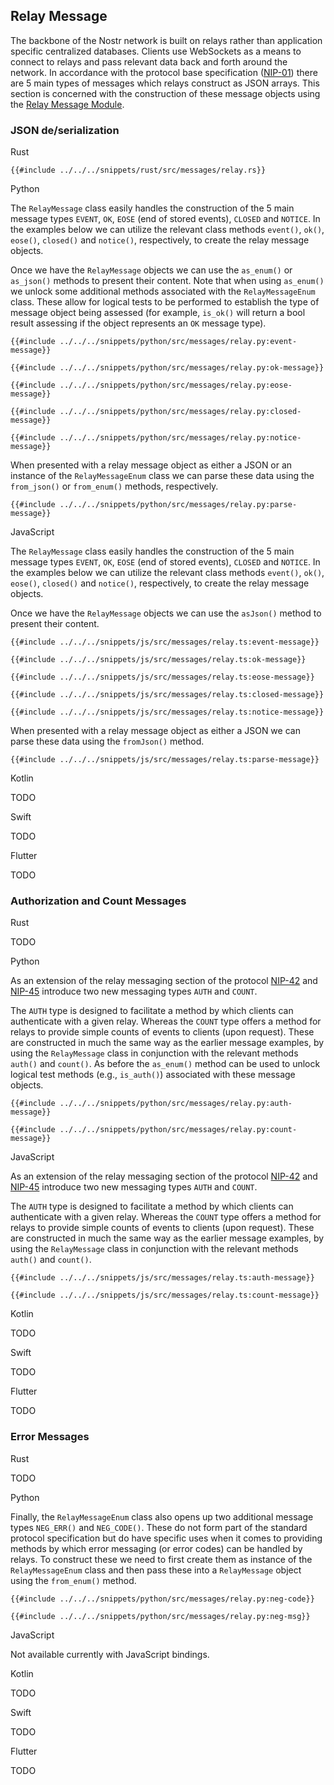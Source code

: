 ## Relay Message

The backbone of the Nostr network is built on relays rather than application specific centralized databases. 
Clients use WebSockets as a means to connect to relays and pass relevant data back and forth around the network. 
In accordance with the protocol base specification ([NIP-01](https://github.com/nostr-protocol/nips/blob/master/01.md#from-relay-to-client-sending-events-and-notices)) there are 5 main types of messages which relays construct as JSON arrays. 
This section is concerned with the construction of these message objects using the [Relay Message Module](https://docs.rs/nostr/latest/nostr/message/relay/index.html).

### JSON de/serialization

<custom-tabs category="lang">

<div slot="title">Rust</div>
<section>

```rust,ignore
{{#include ../../../snippets/rust/src/messages/relay.rs}}
```

</section>

<div slot="title">Python</div>
<section>

The `RelayMessage` class easily handles the construction of the 5 main message types `EVENT`, `OK`, `EOSE` (end of stored events), `CLOSED` and `NOTICE`. 
In the examples below we can utilize the relevant class methods `event()`, `ok()`, `eose()`, `closed()` and `notice()`, respectively, to create the relay message objects.

Once we have the `RelayMessage` objects we can use the `as_enum()` or `as_json()` methods to present their content. 
Note that when using `as_enum()` we unlock some additional methods associated with the `RelayMessageEnum` class. 
These allow for logical tests to be performed to establish the type of message object being assessed (for example, `is_ok()` will return a bool result assessing if the object represents an `OK` message type).  

```python,ignore
{{#include ../../../snippets/python/src/messages/relay.py:event-message}}
```

```python,ignore
{{#include ../../../snippets/python/src/messages/relay.py:ok-message}}
```

```python,ignore
{{#include ../../../snippets/python/src/messages/relay.py:eose-message}}
```

```python,ignore
{{#include ../../../snippets/python/src/messages/relay.py:closed-message}}
```

```python,ignore
{{#include ../../../snippets/python/src/messages/relay.py:notice-message}}
```

When presented with a relay message object as either a JSON or an instance of the `RelayMessageEnum` class we can parse these data using the `from_json()` or `from_enum()` methods, respectively.

```python,ignore
{{#include ../../../snippets/python/src/messages/relay.py:parse-message}}
```

</section>

<div slot="title">JavaScript</div>
<section>

The `RelayMessage` class easily handles the construction of the 5 main message types `EVENT`, `OK`, `EOSE` (end of stored events), `CLOSED` and `NOTICE`. 
In the examples below we can utilize the relevant class methods `event()`, `ok()`, `eose()`, `closed()` and `notice()`, respectively, to create the relay message objects.

Once we have the `RelayMessage` objects we can use the `asJson()` method to present their content. 

```typescript,ignore
{{#include ../../../snippets/js/src/messages/relay.ts:event-message}}
```

```typescript,ignore
{{#include ../../../snippets/js/src/messages/relay.ts:ok-message}}
```

```typescript,ignore
{{#include ../../../snippets/js/src/messages/relay.ts:eose-message}}
```

```typescript,ignore
{{#include ../../../snippets/js/src/messages/relay.ts:closed-message}}
```

```typescript,ignore
{{#include ../../../snippets/js/src/messages/relay.ts:notice-message}}
```

When presented with a relay message object as either a JSON we can parse these data using the `fromJson()` method.

```typescript,ignore
{{#include ../../../snippets/js/src/messages/relay.ts:parse-message}}
```

</section>

<div slot="title">Kotlin</div>
<section>

TODO

</section>

<div slot="title">Swift</div>
<section>

TODO

</section>

<div slot="title">Flutter</div>
<section>

TODO

</section>
</custom-tabs>

### Authorization and Count Messages

<custom-tabs category="lang">

<div slot="title">Rust</div>
<section>

TODO

</section>

<div slot="title">Python</div>
<section>

As an extension of the relay messaging section of the protocol [NIP-42](https://github.com/nostr-protocol/nips/blob/master/42.md) and [NIP-45](https://github.com/nostr-protocol/nips/blob/master/45.md) introduce two new messaging types `AUTH` and `COUNT`.

The `AUTH` type is designed to facilitate a method by which clients can authenticate with a given relay. 
Whereas the `COUNT` type offers a method for relays to provide simple counts of events to clients (upon request). 
These are constructed in much the same way as the earlier message examples, by using the `RelayMessage` class in conjunction with the relevant methods `auth()` and `count()`. 
As before the `as_enum()` method can be used to unlock logical test methods (e.g., `is_auth()`) associated with these message objects.

```python,ignore
{{#include ../../../snippets/python/src/messages/relay.py:auth-message}}
```

```python,ignore
{{#include ../../../snippets/python/src/messages/relay.py:count-message}}
```

</section>

<div slot="title">JavaScript</div>
<section>

As an extension of the relay messaging section of the protocol [NIP-42](https://github.com/nostr-protocol/nips/blob/master/42.md) and [NIP-45](https://github.com/nostr-protocol/nips/blob/master/45.md) introduce two new messaging types `AUTH` and `COUNT`.

The `AUTH` type is designed to facilitate a method by which clients can authenticate with a given relay. 
Whereas the `COUNT` type offers a method for relays to provide simple counts of events to clients (upon request). 
These are constructed in much the same way as the earlier message examples, by using the `RelayMessage` class in conjunction with the relevant methods `auth()` and `count()`. 

```typescript,ignore
{{#include ../../../snippets/js/src/messages/relay.ts:auth-message}}
```

```typescript,ignore
{{#include ../../../snippets/js/src/messages/relay.ts:count-message}}
```

</section>

<div slot="title">Kotlin</div>
<section>

TODO

</section>

<div slot="title">Swift</div>
<section>

TODO

</section>

<div slot="title">Flutter</div>
<section>

TODO

</section>
</custom-tabs>

### Error Messages

<custom-tabs category="lang">

<div slot="title">Rust</div>
<section>

TODO

</section>

<div slot="title">Python</div>
<section>

Finally, the `RelayMessageEnum` class also opens up two additional message types `NEG_ERR()` and `NEG_CODE()`. 
These do not form part of the standard protocol specification but do have specific uses when it comes to providing methods by which error messaging (or error codes) can be handled by relays. To construct these we need to first create them as instance of the `RelayMessageEnum` class and then pass these into a `RelayMessage` object using the `from_enum()` method.

```python,ignore
{{#include ../../../snippets/python/src/messages/relay.py:neg-code}}
```

```python,ignore
{{#include ../../../snippets/python/src/messages/relay.py:neg-msg}}
```

</section>

<div slot="title">JavaScript</div>
<section>

Not available currently with JavaScript bindings.

</section>

<div slot="title">Kotlin</div>
<section>

TODO

</section>

<div slot="title">Swift</div>
<section>

TODO

</section>

<div slot="title">Flutter</div>
<section>

TODO

</section>
</custom-tabs>

